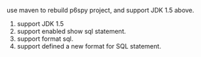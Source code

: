 use maven to rebuild p6spy project, and support JDK 1.5 above.

1. support JDK 1.5
2. support enabled show sql statement.
3. support format sql.
4. support defined a new format for SQL statement.